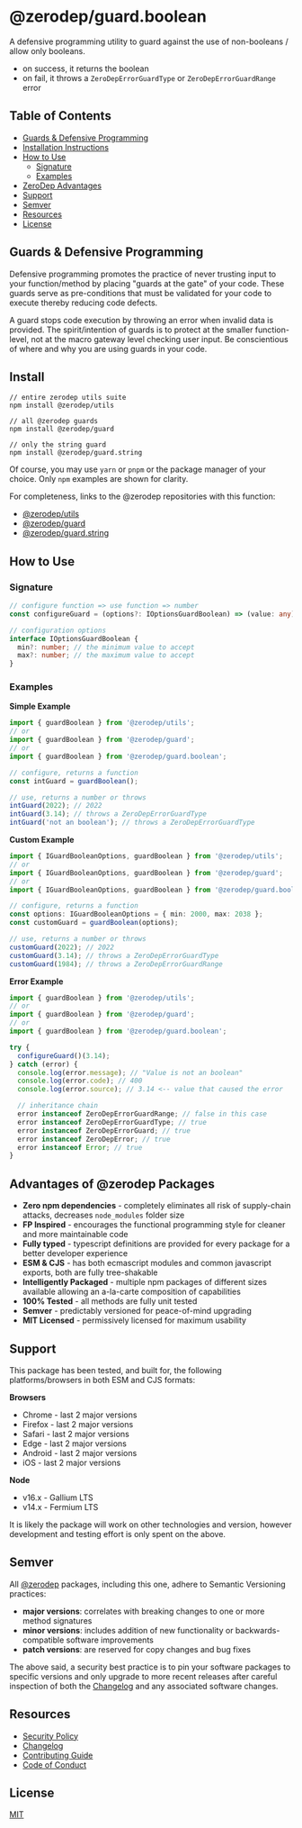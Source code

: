 # @zerodep/guard.boolean

A defensive programming utility to guard against the use of non-booleans / allow only booleans.

- on success, it returns the boolean
- on fail, it throws a `ZeroDepErrorGuardType` or `ZeroDepErrorGuardRange` error

## Table of Contents

- [Guards & Defensive Programming](#guards--defensive-programming)
- [Installation Instructions](#install)
- [How to Use](#how-to-use)
  - [Signature](#signature)
  - [Examples](#examples)
- [ZeroDep Advantages](#advantages-of-zerodep-packages)
- [Support](#support)
- [Semver](#semver)
- [Resources](#resources)
- [License](#license)

## Guards & Defensive Programming

Defensive programming promotes the practice of never trusting input to your function/method by placing "guards at the gate" of your code. These guards serve as pre-conditions that must be validated for your code to execute thereby reducing code defects.

A guard stops code execution by throwing an error when invalid data is provided. The spirit/intention of guards is to protect at the smaller function-level, not at the macro gateway level checking user input. Be conscientious of where and why you are using guards in your code.

## Install

```
// entire zerodep utils suite
npm install @zerodep/utils

// all @zerodep guards
npm install @zerodep/guard

// only the string guard
npm install @zerodep/guard.string
```

Of course, you may use `yarn` or `pnpm` or the package manager of your choice. Only `npm` examples are shown for clarity.

For completeness, links to the @zerodep repositories with this function:

- [@zerodep/utils](https://github.com/cdepage/zerodep/tree/main/packages/utils)
- [@zerodep/guard](https://github.com/cdepage/zerodep/tree/main/packages/guard/guard)
- [@zerodep/guard.string](https://github.com/cdepage/zerodep/tree/main/packages/guard/guard.string)

## How to Use

### Signature

```typescript
// configure function => use function => number
const configureGuard = (options?: IOptionsGuardBoolean) => (value: any) => number;

// configuration options
interface IOptionsGuardBoolean {
  min?: number; // the minimum value to accept
  max?: number; // the maximum value to accept
}
```

### Examples

**Simple Example**

```typescript
import { guardBoolean } from '@zerodep/utils';
// or
import { guardBoolean } from '@zerodep/guard';
// or
import { guardBoolean } from '@zerodep/guard.boolean';

// configure, returns a function
const intGuard = guardBoolean();

// use, returns a number or throws
intGuard(2022); // 2022
intGuard(3.14); // throws a ZeroDepErrorGuardType
intGuard('not an boolean'); // throws a ZeroDepErrorGuardType
```

**Custom Example**

```typescript
import { IGuardBooleanOptions, guardBoolean } from '@zerodep/utils';
// or
import { IGuardBooleanOptions, guardBoolean } from '@zerodep/guard';
// or
import { IGuardBooleanOptions, guardBoolean } from '@zerodep/guard.boolean';

// configure, returns a function
const options: IGuardBooleanOptions = { min: 2000, max: 2038 };
const customGuard = guardBoolean(options);

// use, returns a number or throws
customGuard(2022); // 2022
customGuard(3.14); // throws a ZeroDepErrorGuardType
customGuard(1984); // throws a ZeroDepErrorGuardRange
```

**Error Example**

```typescript
import { guardBoolean } from '@zerodep/utils';
// or
import { guardBoolean } from '@zerodep/guard';
// or
import { guardBoolean } from '@zerodep/guard.boolean';

try {
  configureGuard()(3.14);
} catch (error) {
  console.log(error.message); // "Value is not an boolean"
  console.log(error.code); // 400
  console.log(error.source); // 3.14 <-- value that caused the error

  // inheritance chain
  error instanceof ZeroDepErrorGuardRange; // false in this case
  error instanceof ZeroDepErrorGuardType; // true
  error instanceof ZeroDepErrorGuard; // true
  error instanceof ZeroDepError; // true
  error instanceof Error; // true
}
```

## Advantages of @zerodep Packages

- **Zero npm dependencies** - completely eliminates all risk of supply-chain attacks, decreases `node_modules` folder size
- **FP Inspired** - encourages the functional programming style for cleaner and more maintainable code
- **Fully typed** - typescript definitions are provided for every package for a better developer experience
- **ESM & CJS** - has both ecmascript modules and common javascript exports, both are fully tree-shakable
- **Intelligently Packaged** - multiple npm packages of different sizes available allowing an a-la-carte composition of capabilities
- **100% Tested** - all methods are fully unit tested
- **Semver** - predictably versioned for peace-of-mind upgrading
- **MIT Licensed** - permissively licensed for maximum usability

## Support

This package has been tested, and built for, the following platforms/browsers in both ESM and CJS formats:

**Browsers**

- Chrome - last 2 major versions
- Firefox - last 2 major versions
- Safari - last 2 major versions
- Edge - last 2 major versions
- Android - last 2 major versions
- iOS - last 2 major versions

**Node**

- v16.x - Gallium LTS
- v14.x - Fermium LTS

It is likely the package will work on other technologies and version, however development and testing effort is only spent on the above.

## Semver

All [@zerodep](https://github.com/cdepage/zerodep) packages, including this one, adhere to Semantic Versioning practices:

- **major versions**: correlates with breaking changes to one or more method signatures
- **minor versions**: includes addition of new functionality or backwards-compatible software improvements
- **patch versions**: are reserved for copy changes and bug fixes

The above said, a security best practice is to pin your software packages to specific versions and only upgrade to more recent releases after careful inspection of both the [Changelog](https://github.com/cdepage/zerodep/blob/main/packages/guard/guard.boolean/CHANGELOG.md) and any associated software changes.

## Resources

- [Security Policy](https://github.com/cdepage/zerodep/blob/main/SECURITY.md)
- [Changelog](https://github.com/cdepage/zerodep/blob/main/packages/guard/guard.boolean/CHANGELOG.md)
- [Contributing Guide](https://github.com/cdepage/zerodep/blob/main/CONTRIBUTING.md)
- [Code of Conduct](https://github.com/cdepage/zerodep/blob/main/CODE_OF_CONDUCT.md)

## License

[MIT](https://github.com/cdepage/zerodep/blob/main/LICENSE)
